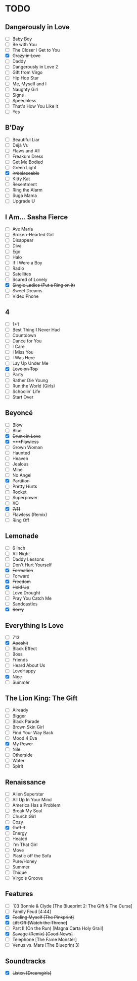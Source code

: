 # TODO

## Dangerously in Love

- [ ] Baby Boy
- [ ] Be with You
- [ ] The Closer I Get to You
- [x] ~~Crazy in Love~~
- [ ] Daddy
- [ ] Dangerously in Love 2
- [ ] Gift from Virgo
- [ ] Hip Hop Star
- [ ] Me, Myself and I
- [ ] Naughty Girl
- [ ] Signs
- [ ] Speechless
- [ ] That's How You Like It
- [ ] Yes

## B'Day

- [ ] Beautiful Liar
- [ ] Déjà Vu
- [ ] Flaws and All
- [ ] Freakum Dress
- [ ] Get Me Bodied
- [ ] Green Light
- [x] ~~Irreplaceable~~
- [ ] Kitty Kat
- [ ] Resentment
- [ ] Ring the Alarm
- [ ] Suga Mama
- [ ] Upgrade U

## I Am... Sasha Fierce

- [ ] Ave María
- [ ] Broken-Hearted Girl
- [ ] Disappear
- [ ] Diva
- [ ] Ego
- [ ] Halo
- [ ] If I Were a Boy
- [ ] Radio
- [ ] Satellites
- [ ] Scared of Lonely
- [x] ~~Single Ladies (Put a Ring on It)~~
- [ ] Sweet Dreams
- [ ] Video Phone

## 4

- [ ] 1+1
- [ ] Best Thing I Never Had
- [ ] Countdown
- [ ] Dance for You
- [ ] I Care
- [ ] I Miss You
- [ ] I Was Here
- [ ] Lay Up Under Me
- [x] ~~Love on Top~~
- [ ] Party
- [ ] Rather Die Young
- [ ] Run the World (Girls)
- [ ] Schoolin' Life
- [ ] Start Over

## Beyoncé

- [ ] Blow
- [ ] Blue
- [x] ~~Drunk in Love~~
- [x] ~~***Flawless~~
- [ ] Grown Woman
- [ ] Haunted
- [ ] Heaven
- [ ] Jealous
- [ ] Mine
- [ ] No Angel
- [x] ~~Partition~~
- [ ] Pretty Hurts
- [ ] Rocket
- [ ] Superpower
- [ ] XO
- [x] ~~7/11~~
- [ ] Flawless (Remix)
- [ ] Ring Off

## Lemonade

- [ ] 6 Inch
- [ ] All Night
- [ ] Daddy Lessons
- [ ] Don't Hurt Yourself
- [x] ~~Formation~~
- [ ] Forward
- [x] ~~Freedom~~
- [x] ~~Hold Up~~
- [ ] Love Drought
- [ ] Pray You Catch Me
- [ ] Sandcastles
- [x] ~~Sorry~~

## Everything Is Love
- [ ] 713
- [x] ~~Apeshit~~
- [ ] Black Effect
- [ ] Boss
- [ ] Friends
- [ ] Heard About Us
- [ ] LoveHappy
- [x] ~~Nice~~
- [ ] Summer

## The Lion King: The Gift

- [ ] Already
- [ ] Bigger
- [ ] Black Parade
- [ ] Brown Skin Girl
- [ ] Find Your Way Back
- [ ] Mood 4 Eva
- [x] ~~My Power~~
- [ ] Nile
- [ ] Otherside
- [ ] Water
- [ ] Spirit

## Renaissance

- [ ] Alien Superstar
- [ ] All Up In Your Mind
- [ ] America Has a Problem
- [ ] Break My Soul
- [ ] Church Girl
- [ ] Cozy
- [x] ~~Cuff It~~
- [ ] Energy
- [ ] Heated
- [ ] I'm That Girl
- [ ] Move
- [ ] Plastic off the Sofa
- [ ] Pure/Honey
- [ ] Summer
- [ ] Thique
- [ ] Virgo's Groove

## Features

- [ ] '03 Bonnie & Clyde [The Blueprint 2: The Gift & The Curse]
- [ ] Family Feud [4:44]
- [x] ~~Feeling Myself [The Pinkprint]~~
- [x] ~~Lift Off [Watch the Throne]~~
- [ ] Part II (On the Run) [Magna Carta Holy Grail]
- [x] ~~Savage (Remix) [Good News]~~
- [ ] Telephone [The Fame Monster]
- [ ] Venus vs. Mars [The Blueprint 3]

## Soundtracks
- [x] ~~Listen [Dreamgirls]~~
